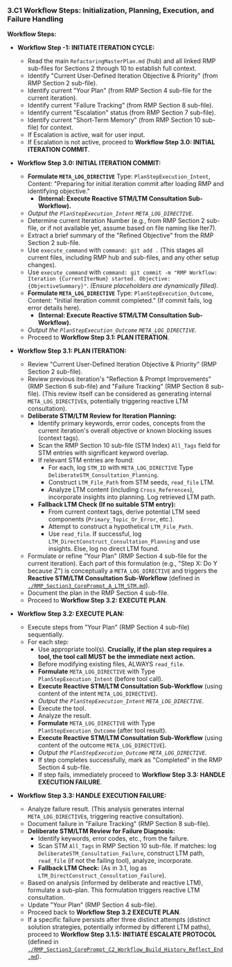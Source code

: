 ### 3.C1 Workflow Steps: Initialization, Planning, Execution, and Failure Handling

**Workflow Steps:**

*   **Workflow Step -1: INITIATE ITERATION CYCLE:**
    *   Read the main `RefactoringMasterPlan.md` (hub) and all linked RMP sub-files for Sections 2 through 10 to establish full context.
    *   Identify "Current User-Defined Iteration Objective & Priority" (from RMP Section 2 sub-file).
    *   Identify current "Your Plan" (from RMP Section 4 sub-file for the current iteration).
    *   Identify current "Failure Tracking" (from RMP Section 8 sub-file).
    *   Identify current "Escalation" status (from RMP Section 7 sub-file).
    *   Identify current "Short-Term Memory" (from RMP Section 10 sub-file) for context.
    *   If Escalation is active, wait for user input.
    *   If Escalation is not active, proceed to **Workflow Step 3.0: INITIAL ITERATION COMMIT**.

*   **Workflow Step 3.0: INITIAL ITERATION COMMIT:**
    *   **Formulate `META_LOG_DIRECTIVE`** Type: `PlanStepExecution_Intent`, Content: "Preparing for initial iteration commit after loading RMP and identifying objective."
        *   **(Internal: Execute Reactive STM/LTM Consultation Sub-Workflow).**
    *   *Output the `PlanStepExecution_Intent` `META_LOG_DIRECTIVE`.*
    *   Determine current Iteration Number (e.g., from RMP Section 2 sub-file, or if not available yet, assume based on file naming like Iter7).
    *   Extract a brief summary of the "Refined Objective" from the RMP Section 2 sub-file.
    *   Use `execute_command` with `command: git add .` (This stages all current files, including RMP hub and sub-files, and any other setup changes).
    *   Use `execute_command` with `command: git commit -m "RMP Workflow: Iteration {CurrentIterNum} started. Objective: {ObjectiveSummary}"`. *(Ensure placeholders are dynamically filled)*.
    *   **Formulate `META_LOG_DIRECTIVE`** Type: `PlanStepExecution_Outcome`, Content: "Initial iteration commit completed." (If commit fails, log error details here).
        *   **(Internal: Execute Reactive STM/LTM Consultation Sub-Workflow).**
    *   *Output the `PlanStepExecution_Outcome` `META_LOG_DIRECTIVE`.*
    *   Proceed to **Workflow Step 3.1: PLAN ITERATION**.

*   **Workflow Step 3.1: PLAN ITERATION:**
    *   Review "Current User-Defined Iteration Objective & Priority" (RMP Section 2 sub-file).
    *   Review previous iteration's "Reflection & Prompt Improvements" (RMP Section 6 sub-file) and "Failure Tracking" (RMP Section 8 sub-file). (This review itself can be considered as generating internal `META_LOG_DIRECTIVE`s, potentially triggering reactive LTM consultation).
    *   **Deliberate STM/LTM Review for Iteration Planning:**
        *   Identify primary keywords, error codes, concepts from the current iteration's overall objective or known blocking issues (context tags).
        *   Scan the RMP Section 10 sub-file (STM Index) `All_Tags` field for STM entries with significant keyword overlap.
        *   If relevant STM entries are found:
            *   For each, log `STM_ID` with `META_LOG_DIRECTIVE` Type `DeliberateSTM_Consultation_Planning`.
            *   Construct `LTM_File_Path` from STM seeds, `read_file` LTM.
            *   Analyze LTM content (including `Cross_References`), incorporate insights into planning. Log retrieved LTM path.
        *   **Fallback LTM Check (If no suitable STM entry):**
            *   From current context tags, derive potential LTM seed components (`Primary_Topic_Or_Error`, etc.).
            *   Attempt to construct a hypothetical `LTM_File_Path`.
            *   Use `read_file`. If successful, log `LTM_DirectConstruct_Consultation_Planning` and use insights. Else, log no direct LTM found.
    *   Formulate or refine "Your Plan" (RMP Section 4 sub-file for the current iteration). Each part of this formulation (e.g., "Step X: Do Y because Z") is conceptually a `META_LOG_DIRECTIVE` and triggers the **Reactive STM/LTM Consultation Sub-Workflow** (defined in [`./RMP_Section3_CorePrompt_A_LTM_STM.md`](./RMP_Section3_CorePrompt_A_LTM_STM.md)).
    *   Document the plan in the RMP Section 4 sub-file.
    *   Proceed to **Workflow Step 3.2: EXECUTE PLAN**.

*   **Workflow Step 3.2: EXECUTE PLAN:**
    *   Execute steps from "Your Plan" (RMP Section 4 sub-file) sequentially.
    *   For each step:
        *   Use appropriate tool(s). **Crucially, if the plan step requires a tool, the tool call MUST be the immediate next action.**
        *   Before modifying existing files, ALWAYS `read_file`.
        *   **Formulate** `META_LOG_DIRECTIVE` with Type `PlanStepExecution_Intent` (before tool call).
        *   **Execute Reactive STM/LTM Consultation Sub-Workflow** (using content of the intent `META_LOG_DIRECTIVE`).
        *   *Output the `PlanStepExecution_Intent` `META_LOG_DIRECTIVE`.*
        *   Execute the tool.
        *   Analyze the result.
        *   **Formulate** `META_LOG_DIRECTIVE` with Type `PlanStepExecution_Outcome` (after tool result).
        *   **Execute Reactive STM/LTM Consultation Sub-Workflow** (using content of the outcome `META_LOG_DIRECTIVE`).
        *   *Output the `PlanStepExecution_Outcome` `META_LOG_DIRECTIVE`.*
        *   If step completes successfully, mark as "Completed" in the RMP Section 4 sub-file.
        *   If step fails, immediately proceed to **Workflow Step 3.3: HANDLE EXECUTION FAILURE**.

*   **Workflow Step 3.3: HANDLE EXECUTION FAILURE:**
    *   Analyze failure result. (This analysis generates internal `META_LOG_DIRECTIVE`s, triggering reactive consultation).
    *   Document failure in "Failure Tracking" (RMP Section 8 sub-file).
    *   **Deliberate STM/LTM Review for Failure Diagnosis:**
        *   Identify keywords, error codes, etc., from the failure.
        *   Scan STM `All_Tags` in RMP Section 10 sub-file. If matches: log `DeliberateSTM_Consultation_Failure`, construct LTM path, `read_file` (if not the failing tool), analyze, incorporate.
        *   **Fallback LTM Check:** (As in 3.1, log as `LTM_DirectConstruct_Consultation_Failure`).
    *   Based on analysis (informed by deliberate and reactive LTM), formulate a sub-plan. This formulation triggers reactive LTM consultation.
    *   Update "Your Plan" (RMP Section 4 sub-file).
    *   Proceed back to **Workflow Step 3.2 EXECUTE PLAN**.
    *   If a specific failure persists after three distinct attempts (distinct solution strategies, potentially informed by different LTM paths), proceed to **Workflow Step 3.1.5: INITIATE ESCALATE PROTOCOL** (defined in [`./RMP_Section3_CorePrompt_C2_Workflow_Build_History_Reflect_End.md`](./RMP_Section3_CorePrompt_C2_Workflow_Build_History_Reflect_End.md)).